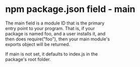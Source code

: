 # npm package.json field - main

The main field is a module ID that is the primary  
entry point to your program. That is, if your  
package is named foo, and a user installs it, and  
then does require("foo"), then your main module's  
exports object will be returned.  

If main is not set, it defaults to index.js in the  
package's root folder.  
